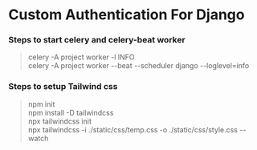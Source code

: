# **Custom Authentication For Django**

### **Steps to start celery and celery-beat worker**

> celery -A project worker -l INFO<br>
> celery -A project worker --beat --scheduler django --loglevel=info

### **Steps to setup Tailwind css**

> npm init <br>
> npm install -D tailwindcss <br>
> npx tailwindcss init <br>
> npx tailwindcss -i ./static/css/temp.css -o ./static/css/style.css --watch
